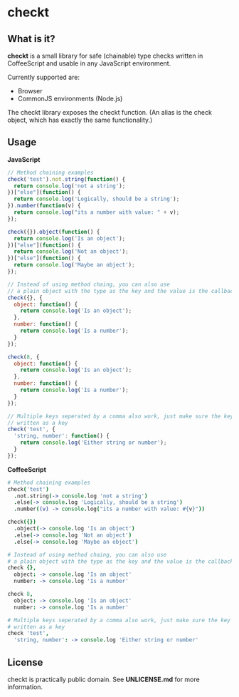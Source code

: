 checkt
======

What is it?
-----------

__checkt__ is a small library for safe (chainable) type checks written in
CoffeeScript and usable in any JavaScript environment.

Currently supported are:

* Browser
* CommonJS environments (Node.js)

The checkt library exposes the checkt function. (An alias is the check object,
which has exactly the same functionality.)

Usage
-----

__JavaScript__

```javascript
// Method chaining examples
check('test').not.string(function() {
  return console.log('not a string');
})["else"](function() {
  return console.log('Logically, should be a string');
}).number(function(v) {
  return console.log("its a number with value: " + v);
});

check({}).object(function() {
  return console.log('Is an object');
})["else"](function() {
  return console.log('Not an object');
})["else"](function() {
  return console.log('Maybe an object');
});

// Instead of using method chaing, you can also use
// a plain object with the type as the key and the value is the callback function
check({}, {
  object: function() {
    return console.log('Is an object');
  },
  number: function() {
    return console.log('Is a number');
  }
});

check(8, {
  object: function() {
    return console.log('Is an object');
  },
  number: function() {
    return console.log('Is a number');
  }
});

// Multiple keys seperated by a comma also work, just make sure the key is
// written as a key
check('test', {
  'string, number': function() {
    return console.log('Either string or number');
  }
});
```

__CoffeeScript__

```coffeescript
# Method chaining examples
check('test')
  .not.string(-> console.log 'not a string')
  .else(-> console.log 'Logically, should be a string')
  .number((v) -> console.log("its a number with value: #{v}"))

check({})
  .object(-> console.log 'Is an object')
  .else(-> console.log 'Not an object')
  .else(-> console.log 'Maybe an object')

# Instead of using method chaing, you can also use
# a plain object with the type as the key and the value is the callback function
check {},
  object: -> console.log 'Is an object'
  number: -> console.log 'Is a number'

check 8,
  object: -> console.log 'Is an object'
  number: -> console.log 'Is a number'

# Multiple keys seperated by a comma also work, just make sure the key is
# written as a key
check 'test',
  'string, number': -> console.log 'Either string or number'
```


License
-------

checkt is practically public domain. See __UNLICENSE.md__ for more information.